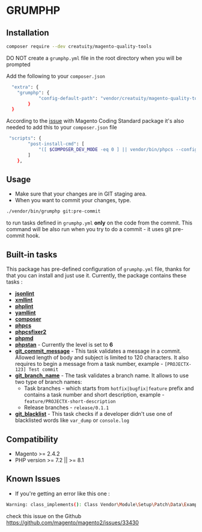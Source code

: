 # GRUMPHP
## Installation
```bash
composer require --dev creatuity/magento-quality-tools
 ```

DO NOT create a `grumphp.yml` file in the root directory when you will be prompted

Add the following to your `composer.json`

```bash
  "extra": {
    "grumphp": {
            "config-default-path": "vendor/creatuity/magento-quality-tools/src/grumphp.yml"
        }
  }
```

According to the [issue]((https://github.com/magento/magento-coding-standard/issues/390)) with Magento Coding Standard package it's also needed to add this to your `composer.json` file
```bash
 "scripts": {
        "post-install-cmd": [
            "([ $COMPOSER_DEV_MODE -eq 0 ] || vendor/bin/phpcs --config-set installed_paths ../../magento/magento-coding-standard/,../../phpcompatibility/php-compatibility)"
        ]
    },
```

## Usage
- Make sure that your changes are in GIT staging area.
- When you want to commit your changes, type.
```bash
./vendor/bin/grumphp git:pre-commit
```
to run tasks defined in `grumphp.yml` **only** on the code from the commit.
This command will be also run when you try to do a commit - it uses git pre-commit hook.

## Built-in tasks
This package has pre-defined configuration of `grumphp.yml` file, thanks for that you can install 
and just use it. Currently, the package contains these tasks : 
- [**jsonlint**](https://github.com/phpro/grumphp/blob/master/doc/tasks/jsonlint.md)
- [**xmllint**](https://github.com/phpro/grumphp/blob/master/doc/tasks/xmllint.md)
- [**phplint**](https://github.com/phpro/grumphp/blob/master/doc/tasks/phplint.md)
- [**yamllint**](https://github.com/phpro/grumphp/blob/master/doc/tasks/yamllint.md)
- [**composer**](https://github.com/phpro/grumphp/blob/master/doc/tasks/composer.md)
- [**phpcs**](https://github.com/phpro/grumphp/blob/master/doc/tasks/phpcs.md)
- [**phpcsfixer2**](https://github.com/phpro/grumphp/blob/master/doc/tasks/phpcsfixer.md)
- [**phpmd**](https://github.com/phpro/grumphp/blob/master/doc/tasks/phpmd.md)
- [**phpstan**](https://github.com/phpro/grumphp/blob/master/doc/tasks/phpstan.md) - Currently the level is set to **6**
- [**git_commit_message**](https://github.com/phpro/grumphp/blob/master/doc/tasks/git_commit_message.md) - This task validates a message in a commit. Allowed length of body and subject 
is limited to 120 characters. It also requires to begin a message from a task number, example -  `[PROJECTX-123] Test commit`
- [**git_branch_name**](https://github.com/phpro/grumphp/blob/master/doc/tasks/git_branch_name.md) - The task validates a branch name. It allows to use two type of branch names:
  * Task branches - which starts from `hotfix|bugfix|feature` prefix and contains a task number and short description, example - 
  `feature/PROJECTX-short-description`
  * Release branches - `release/0.1.1`
- [**git_blacklist**](https://github.com/phpro/grumphp/blob/master/doc/tasks/git_blacklist.md) - This task checks if a developer didn't use one of blacklisted words like `var_dump` or `console.log`

## Compatibility
- Magento >= 2.4.2
- PHP version >= 7.2 || >= 8.1

## Known Issues
- If you're getting an error like this one :
```bash
Warning: class_implements(): Class Vendor\Module\Setup\Patch\Data\ExamplePatch does not exist and could not be loaded in /dev/tests/static/framework/Magento/CodeMessDetector/Rule/Design/AllPurposeAction.php on line 35
```
check this issue on the Github https://github.com/magento/magento2/issues/33430
